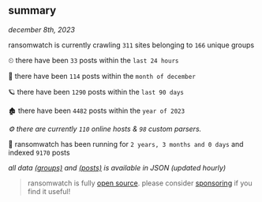 
## summary
_december 8th, 2023_

ransomwatch is currently crawling `311` sites belonging to `166` unique groups

⏲ there have been `33` posts within the `last 24 hours`

🦈 there have been `114` posts within the `month of december`

🪐 there have been `1290` posts within the `last 90 days`

🏚 there have been `4482` posts within the `year of 2023`

_⚙️ there are currently `110` online hosts & `98` custom parsers._

🦕 ransomwatch has been running for `2 years, 3 months and 0 days` and indexed `9170` posts

_all data  [(groups)](http://ransomwhat.telemetry.ltd/groups) and [(posts)](http://ransomwhat.telemetry.ltd/posts) is available in JSON (updated hourly)_

> ransomwatch is fully [open source](https://github.com/joshhighet/ransomwatch#ransomwatch--). please consider [sponsoring](https://github.com/sponsors/joshhighet) if you find it useful!
